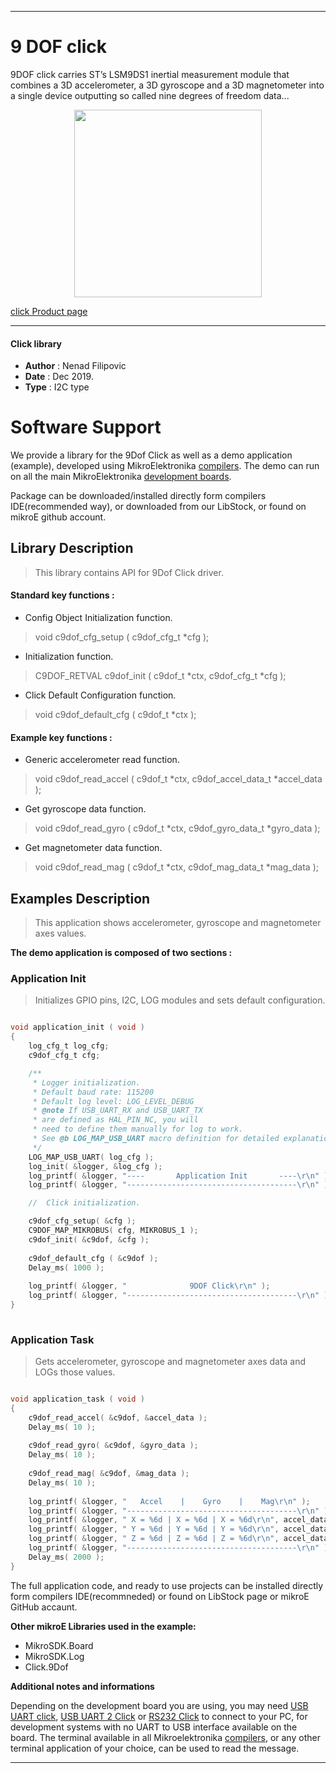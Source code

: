 
---
# 9 DOF click

9DOF click carries ST’s LSM9DS1 inertial measurement module that combines a 3D accelerometer, a 3D gyroscope and a 3D magnetometer into a single device outputting so called nine degrees of freedom data...

<p align="center">
  <img src="https://download.mikroe.com/images/click_for_ide/9dof_click.png" height=300px>
</p>

[click Product page](https://www.mikroe.com/9dof-click)

---


#### Click library 

- **Author**        : Nenad Filipovic
- **Date**          : Dec 2019.
- **Type**          : I2C type


# Software Support

We provide a library for the 9Dof Click 
as well as a demo application (example), developed using MikroElektronika 
[compilers](https://shop.mikroe.com/compilers). 
The demo can run on all the main MikroElektronika [development boards](https://shop.mikroe.com/development-boards).

Package can be downloaded/installed directly form compilers IDE(recommended way), or downloaded from our LibStock, or found on mikroE github account. 

## Library Description

> This library contains API for 9Dof Click driver.

#### Standard key functions :

- Config Object Initialization function.
> void c9dof_cfg_setup ( c9dof_cfg_t *cfg ); 
 
- Initialization function.
> C9DOF_RETVAL c9dof_init ( c9dof_t *ctx, c9dof_cfg_t *cfg );

- Click Default Configuration function.
> void c9dof_default_cfg ( c9dof_t *ctx );


#### Example key functions :

- Generic accelerometer read function.
> void c9dof_read_accel ( c9dof_t *ctx, c9dof_accel_data_t *accel_data );
 
- Get gyroscope data function.
> void c9dof_read_gyro ( c9dof_t *ctx, c9dof_gyro_data_t *gyro_data );

- Get magnetometer data function.
> void c9dof_read_mag ( c9dof_t *ctx, c9dof_mag_data_t *mag_data );

## Examples Description

> 
> This application shows accelerometer, gyroscope
> and magnetometer axes values.
> 

**The demo application is composed of two sections :**

### Application Init 

>
> Initializes GPIO pins, I2C, LOG modules and
> sets default configuration.
> 

```c

void application_init ( void )
{
    log_cfg_t log_cfg;
    c9dof_cfg_t cfg;

    /** 
     * Logger initialization.
     * Default baud rate: 115200
     * Default log level: LOG_LEVEL_DEBUG
     * @note If USB_UART_RX and USB_UART_TX 
     * are defined as HAL_PIN_NC, you will 
     * need to define them manually for log to work. 
     * See @b LOG_MAP_USB_UART macro definition for detailed explanation.
     */
    LOG_MAP_USB_UART( log_cfg );
    log_init( &logger, &log_cfg );
    log_printf( &logger, "----       Application Init       ----\r\n" );
    log_printf( &logger, "--------------------------------------\r\n" );

    //  Click initialization.

    c9dof_cfg_setup( &cfg );
    C9DOF_MAP_MIKROBUS( cfg, MIKROBUS_1 );
    c9dof_init( &c9dof, &cfg );
    
    c9dof_default_cfg ( &c9dof );
    Delay_ms( 1000 );
    
    log_printf( &logger, "              9DOF Click\r\n" );
    log_printf( &logger, "--------------------------------------\r\n" );
}
  
```

### Application Task

>
> Gets accelerometer, gyroscope
> and magnetometer axes data and LOGs those values.
> 

```c

void application_task ( void )
{
    c9dof_read_accel( &c9dof, &accel_data );
    Delay_ms( 10 );
    
    c9dof_read_gyro( &c9dof, &gyro_data );
    Delay_ms( 10 );
    
    c9dof_read_mag( &c9dof, &mag_data );
    Delay_ms( 10 );
    
    log_printf( &logger, "   Accel    |    Gyro    |    Mag\r\n" );
    log_printf( &logger, "--------------------------------------\r\n" );
    log_printf( &logger, " X = %6d | X = %6d | X = %6d\r\n", accel_data.x, gyro_data.x, mag_data.x );
    log_printf( &logger, " Y = %6d | Y = %6d | Y = %6d\r\n", accel_data.y, gyro_data.y, mag_data.y );
    log_printf( &logger, " Z = %6d | Z = %6d | Z = %6d\r\n", accel_data.z, gyro_data.z, mag_data.z );
    log_printf( &logger, "--------------------------------------\r\n" );
    Delay_ms( 2000 );
}  

```

The full application code, and ready to use projects can be  installed directly form compilers IDE(recommneded) or found on LibStock page or mikroE GitHub accaunt.

**Other mikroE Libraries used in the example:** 

- MikroSDK.Board
- MikroSDK.Log
- Click.9Dof

**Additional notes and informations**

Depending on the development board you are using, you may need 
[USB UART click](https://shop.mikroe.com/usb-uart-click), 
[USB UART 2 Click](https://shop.mikroe.com/usb-uart-2-click) or 
[RS232 Click](https://shop.mikroe.com/rs232-click) to connect to your PC, for 
development systems with no UART to USB interface available on the board. The 
terminal available in all Mikroelektronika 
[compilers](https://shop.mikroe.com/compilers), or any other terminal application 
of your choice, can be used to read the message.



---
